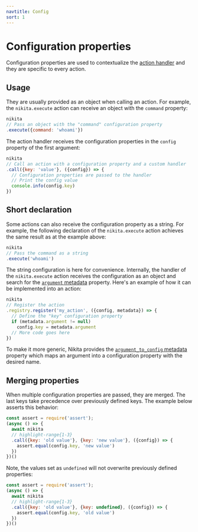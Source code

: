 ```yaml
---
navtitle: Config
sort: 1
---
```


# Configuration properties

Configuration properties are used to contextualize the [action handler](/current/api/handler/) and they are specific to every action.

## Usage

They are usually provided as an object when calling an action. For example, the `nikita.execute` action can receive an object with the `command` property:

```js
nikita
// Pass an object with the "command" configuration property
.execute({command: 'whoami'})
```

The action handler receives the configuration properties in the `config` property of the first argument:

```js
nikita
// Call an action with a configuration property and a custom handler
.call({key: 'value'}, ({config}) => {
  // Configuration properties are passed to the handler
  // Print the config value
  console.info(config.key)
})
```

## Short declaration

Some actions can also receive the configuration property as a string. For example, the following declaration of the `nikita.execute` action achieves the same result as at the example above:

```js
nikita
// Pass the command as a string
.execute('whoami')
```

The string configuration is here for convenience. Internally, the handler of the `nikita.execute` action receives the configuration as an object and search for the [`argument` metadata](/current/api/metadata/argument/) property. Here's an example of how it can be implemented into an action:

```js
nikita
// Register the action
.registry.register('my_action', ({config, metadata}) => {
  // Define the "key" configuration property 
  if (metadata.argument != null)
    config.key = metadata.argument
  // More code goes here
})
```

To make it more generic, Nikita provides the [`argument_to_config` metadata](/current/api/metadata/argument_to_config/) property which maps an argument into a configuration property with the desired name.

## Merging properties

When multiple configuration properties are passed, they are merged. The last keys take precedence over previously defined keys. The example below asserts this behavior:

```js
const assert = require('assert');
(async () => {
  await nikita
  // highlight-range{1-3}
  .call({key: 'old value'}, {key: 'new value'}, ({config}) => {
    assert.equal(config.key, 'new value')
  })
})()
```

Note, the values set as `undefined` will not overwrite previously defined properties:

```js
const assert = require('assert');
(async () => {
  await nikita
  // highlight-range{1-3}
  .call({key: 'old value'}, {key: undefined}, ({config}) => {
    assert.equal(config.key, 'old value')
  })
})()
```
